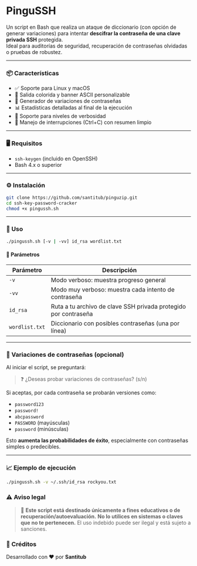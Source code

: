 # PinguSSH

Un script en Bash que realiza un ataque de diccionario (con opción de generar variaciones) para intentar **descifrar la contraseña de una clave privada SSH** protegida.  
Ideal para auditorías de seguridad, recuperación de contraseñas olvidadas o pruebas de robustez.

---

### 📦 Características

- ✅ Soporte para Linux y macOS
- 🎨 Salida colorida y banner ASCII personalizable
- 🔁 Generador de variaciones de contraseñas
- 📊 Estadísticas detalladas al final de la ejecución
- 🚦 Soporte para niveles de verbosidad
- 🛑 Manejo de interrupciones (Ctrl+C) con resumen limpio

---

### 🖥️ Requisitos

- `ssh-keygen` (incluido en OpenSSH)
- Bash 4.x o superior

---

### ⚙️ Instalación

```bash
git clone https://github.com/santitub/pinguzip.git
cd ssh-key-password-cracker
chmod +x pingussh.sh
````

---

### 🚀 Uso

```bash
./pingussh.sh [-v | -vv] id_rsa wordlist.txt
```

#### 📌 Parámetros

| Parámetro      | Descripción                                                     |
| -------------- | --------------------------------------------------------------- |
| `-v`           | Modo verboso: muestra progreso general                          |
| `-vv`          | Modo muy verboso: muestra cada intento de contraseña            |
| `id_rsa`       | Ruta a tu archivo de clave SSH privada protegido por contraseña |
| `wordlist.txt` | Diccionario con posibles contraseñas (una por línea)            |

---

### 🔄 Variaciones de contraseñas (opcional)

Al iniciar el script, se preguntará:

> ❓ ¿Deseas probar variaciones de contraseñas? (s/n)

Si aceptas, por cada contraseña se probarán versiones como:

* `password123`
* `password!`
* `abcpassword`
* `PASSWORD` (mayúsculas)
* `password` (minúsculas)

Esto **aumenta las probabilidades de éxito**, especialmente con contraseñas simples o predecibles.

---

### 📈 Ejemplo de ejecución

```bash
./pingussh.sh -v ~/.ssh/id_rsa rockyou.txt
```

### ⚠️ Aviso legal

> 🛑 **Este script está destinado únicamente a fines educativos o de recuperación/autoevaluación.**
> **No lo utilices en sistemas o claves que no te pertenecen.** El uso indebido puede ser ilegal y está sujeto a sanciones.

### 🙌 Créditos

Desarrollado con ❤️ por **Santitub**
